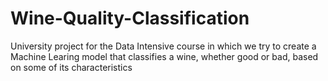 # Wine-Quality-Classification
University project for the Data Intensive course in which we try to create a Machine Learing model that classifies a wine, whether good or bad, based on some of its characteristics
